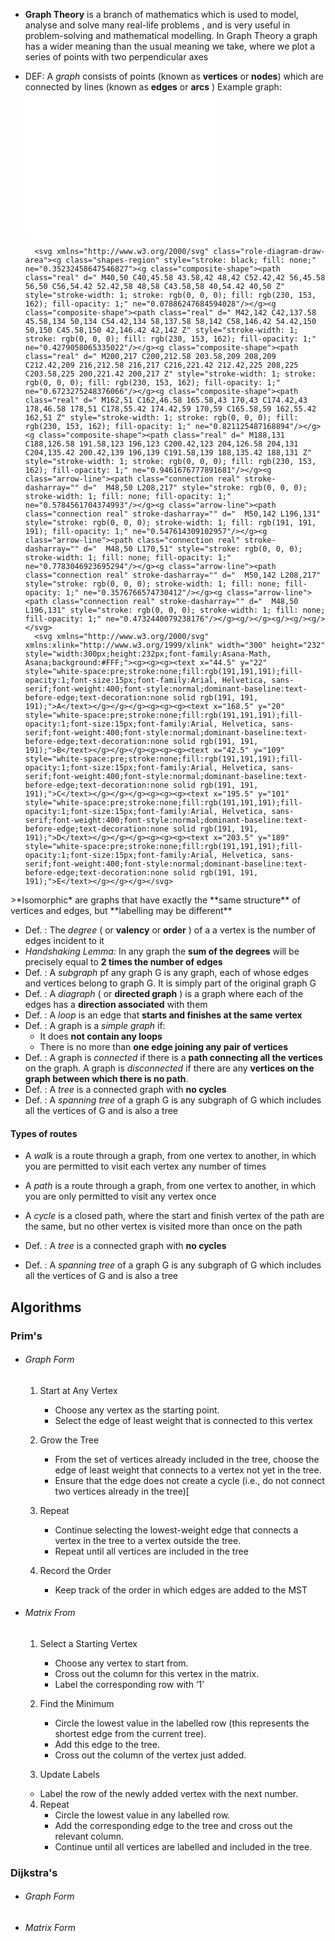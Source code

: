 - **Graph Theory** is a branch of mathematics which is used to model, analyse and solve many real-life problems , and is very useful in problem-solving and mathematical modelling. In Graph Theory a graph has a wider meaning than the usual meaning we take, where we plot a series of points with two perpendicular axes

- DEF: A _graph_ consists of points (known as **vertices**  or __nodes__) which are connected by lines (known as **edges** or __arcs__ )
		Example graph:
<svg xmlns="http://www.w3.org/2000/svg" xmlns:xlink="http://www.w3.org/1999/xlink" x="0" y="0" width="302" height="234" style="
        width:302px;
        height:234px;
        background: #FFF;
        fill: none;
">
        <svg xmlns="http://www.w3.org/2000/svg"/>
        
        <svg xmlns="http://www.w3.org/2000/svg" class="role-diagram-draw-area"><g class="shapes-region" style="stroke: black; fill: none;" ne="0.35232458647546827"><g class="composite-shape"><path class="real" d=" M40,50 C40,45.58 43.58,42 48,42 C52.42,42 56,45.58 56,50 C56,54.42 52.42,58 48,58 C43.58,58 40,54.42 40,50 Z" style="stroke-width: 1; stroke: rgb(0, 0, 0); fill: rgb(230, 153, 162); fill-opacity: 1;" ne="0.07886247684594028"/></g><g class="composite-shape"><path class="real" d=" M42,142 C42,137.58 45.58,134 50,134 C54.42,134 58,137.58 58,142 C58,146.42 54.42,150 50,150 C45.58,150 42,146.42 42,142 Z" style="stroke-width: 1; stroke: rgb(0, 0, 0); fill: rgb(230, 153, 162); fill-opacity: 1;" ne="0.4279058065335022"/></g><g class="composite-shape"><path class="real" d=" M200,217 C200,212.58 203.58,209 208,209 C212.42,209 216,212.58 216,217 C216,221.42 212.42,225 208,225 C203.58,225 200,221.42 200,217 Z" style="stroke-width: 1; stroke: rgb(0, 0, 0); fill: rgb(230, 153, 162); fill-opacity: 1;" ne="0.6723275248376066"/></g><g class="composite-shape"><path class="real" d=" M162,51 C162,46.58 165.58,43 170,43 C174.42,43 178,46.58 178,51 C178,55.42 174.42,59 170,59 C165.58,59 162,55.42 162,51 Z" style="stroke-width: 1; stroke: rgb(0, 0, 0); fill: rgb(230, 153, 162); fill-opacity: 1;" ne="0.821125487168894"/></g><g class="composite-shape"><path class="real" d=" M188,131 C188,126.58 191.58,123 196,123 C200.42,123 204,126.58 204,131 C204,135.42 200.42,139 196,139 C191.58,139 188,135.42 188,131 Z" style="stroke-width: 1; stroke: rgb(0, 0, 0); fill: rgb(230, 153, 162); fill-opacity: 1;" ne="0.9461676777891681"/></g><g class="arrow-line"><path class="connection real" stroke-dasharray="" d="  M48,50 L208,217" style="stroke: rgb(0, 0, 0); stroke-width: 1; fill: none; fill-opacity: 1;" ne="0.5784561704374993"/></g><g class="arrow-line"><path class="connection real" stroke-dasharray="" d="  M50,142 L196,131" style="stroke: rgb(0, 0, 0); stroke-width: 1; fill: rgb(191, 191, 191); fill-opacity: 1;" ne="0.547614309102957"/></g><g class="arrow-line"><path class="connection real" stroke-dasharray="" d="  M48,50 L170,51" style="stroke: rgb(0, 0, 0); stroke-width: 1; fill: none; fill-opacity: 1;" ne="0.7783046923695294"/></g><g class="arrow-line"><path class="connection real" stroke-dasharray="" d="  M50,142 L208,217" style="stroke: rgb(0, 0, 0); stroke-width: 1; fill: none; fill-opacity: 1;" ne="0.3576766574730412"/></g><g class="arrow-line"><path class="connection real" stroke-dasharray="" d="  M48,50 L196,131" style="stroke: rgb(0, 0, 0); stroke-width: 1; fill: none; fill-opacity: 1;" ne="0.4732440079238176"/></g><g/></g><g/><g/><g/></svg>
        <svg xmlns="http://www.w3.org/2000/svg" xmlns:xlink="http://www.w3.org/1999/xlink" width="300" height="232" style="width:300px;height:232px;font-family:Asana-Math, Asana;background:#FFF;"><g><g><g><text x="44.5" y="22" style="white-space:pre;stroke:none;fill:rgb(191,191,191);fill-opacity:1;font-size:15px;font-family:Arial, Helvetica, sans-serif;font-weight:400;font-style:normal;dominant-baseline:text-before-edge;text-decoration:none solid rgb(191, 191, 191);">A</text></g></g></g><g><g><g><text x="168.5" y="20" style="white-space:pre;stroke:none;fill:rgb(191,191,191);fill-opacity:1;font-size:15px;font-family:Arial, Helvetica, sans-serif;font-weight:400;font-style:normal;dominant-baseline:text-before-edge;text-decoration:none solid rgb(191, 191, 191);">B</text></g></g></g><g><g><g><text x="42.5" y="109" style="white-space:pre;stroke:none;fill:rgb(191,191,191);fill-opacity:1;font-size:15px;font-family:Arial, Helvetica, sans-serif;font-weight:400;font-style:normal;dominant-baseline:text-before-edge;text-decoration:none solid rgb(191, 191, 191);">C</text></g></g></g><g><g><g><text x="195.5" y="101" style="white-space:pre;stroke:none;fill:rgb(191,191,191);fill-opacity:1;font-size:15px;font-family:Arial, Helvetica, sans-serif;font-weight:400;font-style:normal;dominant-baseline:text-before-edge;text-decoration:none solid rgb(191, 191, 191);">D</text></g></g></g><g><g><g><text x="203.5" y="189" style="white-space:pre;stroke:none;fill:rgb(191,191,191);fill-opacity:1;font-size:15px;font-family:Arial, Helvetica, sans-serif;font-weight:400;font-style:normal;dominant-baseline:text-before-edge;text-decoration:none solid rgb(191, 191, 191);">E</text></g></g></g></svg>
</svg>
>*Isomorphic* are graphs that have exactly the **same structure** of vertices and edges, but **labelling may be different** 

- Def. : The *degree* ( or __valency__ or __order__ ) of a a vertex is the number of edges incident to it
- *Handshaking Lemma:* In any graph the **sum of the degrees** will be precisely equal to **2 times the number of edges**
- Def. : A _subgraph_ pf any graph G is any graph, each of whose edges and vertices belong to graph G. It is simply part of the original graph G
- Def. : A _diagraph_ ( or **directed graph** ) is a graph where each of the edges has a **direction associated** with them
- Def. : A *loop* is an edge that **starts and finishes at the same vertex**
- Def. : A graph is a *simple graph* if:
	- It does **not contain any loops**
	- There is no more than **one edge joining any pair of vertices**
- Def. : A graph is *connected* if there is a **path connecting all the vertices** on the graph. A graph is *disconnected* if there are any **vertices on the graph between which there is no path**.
- Def. : A _tree_ is a connected graph with **no cycles**
- Def. : A _spanning tree_ of a graph G is any subgraph of G which includes all the vertices of G and is also a tree
#### Types of routes
- A _walk_ is a route through a graph, from one vertex to another, in which you are permitted to visit each vertex any number of times
	
- A _path_ is a route through a graph, from one vertex to another, in which you are only permitted to visit any vertex once
	
- A _cycle_ is a closed path, where the start and finish vertex of the path are the same, but no other vertex is visited more than once on the path

- Def. : A _tree_ is a connected graph with **no cycles**
- Def. : A _spanning tree_ of a graph G is any subgraph of G which includes all the vertices of G and is also a tree

## Algorithms
### Prim's
- ###### Graph Form
	1. Start at Any Vertex
		- Choose any vertex as the starting point.
		- Select the edge of least weight that is connected to this vertex
	2. Grow the Tree
		- From the set of vertices already included in the tree, choose the edge of least weight that connects to a vertex not yet in the tree.
	    - Ensure that the edge does not create a cycle (i.e., do not connect two vertices already in the tree)[
	
	3. Repeat
		- Continue selecting the lowest-weight edge that connects a vertex in the tree to a vertex outside the tree.
		- Repeat until all vertices are included in the tree
	
	4. Record the Order
		- Keep track of the order in which edges are added to the MST

- ###### Matrix From
	1. Select a Starting Vertex
		- Choose any vertex to start from.
		- Cross out the column for this vertex in the matrix.
		- Label the corresponding row with ‘1’
    
	
	2. Find the Minimum
		- Circle the lowest value in the labelled row (this represents the shortest edge from the current tree).
		- Add this edge to the tree.
		- Cross out the column of the vertex just added.
    
	3. Update Labels
	- Label the row of the newly added vertex with the next number.
	
	4. Repeat
		- Circle the lowest value in any labelled row.
		- Add the corresponding edge to the tree and cross out the relevant column.
		- Continue until all vertices are labelled and included in the tree.

### Dijkstra's
- ###### Graph Form
	
- ###### Matrix Form
	